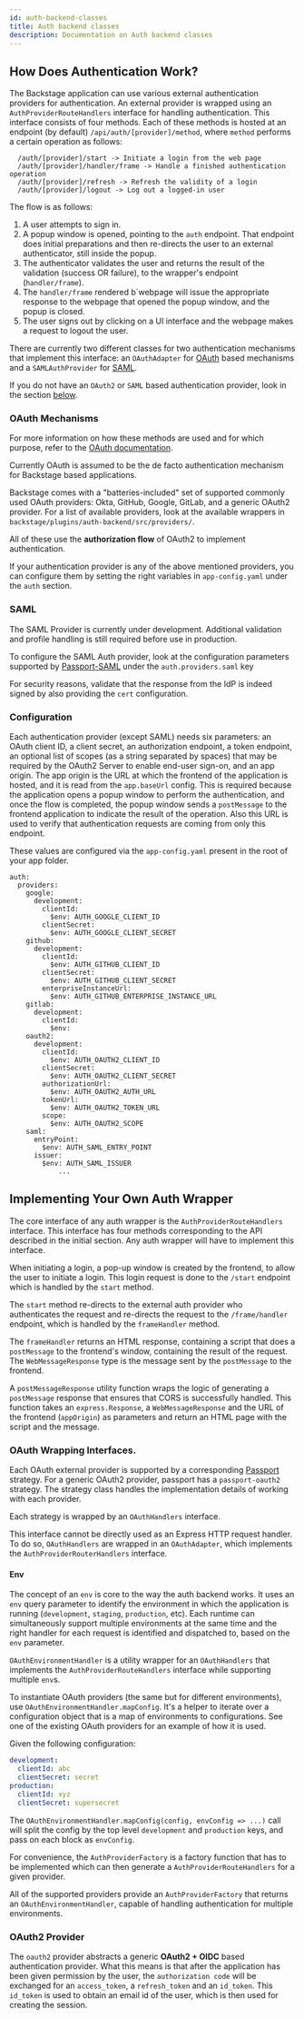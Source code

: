 ```yaml
---
id: auth-backend-classes
title: Auth backend classes
description: Documentation on Auth backend classes
---
```


## How Does Authentication Work?

The Backstage application can use various external authentication providers for
authentication. An external provider is wrapped using an
`AuthProviderRouteHandlers` interface for handling authentication. This
interface consists of four methods. Each of these methods is hosted at an
endpoint (by default) `/api/auth/[provider]/method`, where `method` performs a
certain operation as follows:

```
  /auth/[provider]/start -> Initiate a login from the web page
  /auth/[provider]/handler/frame -> Handle a finished authentication operation
  /auth/[provider]/refresh -> Refresh the validity of a login
  /auth/[provider]/logout -> Log out a logged-in user
```

The flow is as follows:

1. A user attempts to sign in.
2. A popup window is opened, pointing to the `auth` endpoint. That endpoint does
   initial preparations and then re-directs the user to an external
   authenticator, still inside the popup.
3. The authenticator validates the user and returns the result of the validation
   (success OR failure), to the wrapper's endpoint (`handler/frame`).
4. The `handler/frame` rendered b´webpage will issue the appropriate response to
   the webpage that opened the popup window, and the popup is closed.
5. The user signs out by clicking on a UI interface and the webpage makes a
   request to logout the user.

There are currently two different classes for two authentication mechanisms that
implement this interface: an `OAuthAdapter` for [OAuth](https://oauth.net/2/)
based mechanisms and a `SAMLAuthProvider` for
[SAML](http://docs.oasis-open.org/security/saml/Post2.0/sstc-saml-tech-overview-2.0.html).

If you do not have an `OAuth2` or `SAML` based authentication provider, look in
the section [below](#implementing-your-own-auth-wrapper).

### OAuth Mechanisms

For more information on how these methods are used and for which purpose, refer
to the [OAuth documentation](oauth.md).

Currently OAuth is assumed to be the de facto authentication mechanism for
Backstage based applications.

Backstage comes with a "batteries-included" set of supported commonly used OAuth
providers: Okta, GitHub, Google, GitLab, and a generic OAuth2 provider. For a
list of available providers, look at the available wrappers in
`backstage/plugins/auth-backend/src/providers/`.

All of these use the **authorization flow** of OAuth2 to implement
authentication.

If your authentication provider is any of the above mentioned providers, you can
configure them by setting the right variables in `app-config.yaml` under the
`auth` section.

### SAML

The SAML Provider is currently under development. Additional validation and
profile handling is still required before use in production.

To configure the SAML Auth provider, look at the configuration parameters
supported by
[Passport-SAML](https://github.com/node-saml/passport-saml#config-parameter-details)
under the `auth.providers.saml` key

For security reasons, validate that the response from the IdP is indeed signed
by also providing the `cert` configuration.

### Configuration

Each authentication provider (except SAML) needs six parameters: an OAuth client
ID, a client secret, an authorization endpoint, a token endpoint, an optional
list of scopes (as a string separated by spaces) that may be required by the
OAuth2 Server to enable end-user sign-on, and an app origin. The app origin is
the URL at which the frontend of the application is hosted, and it is read from
the `app.baseUrl` config. This is required because the application opens a popup
window to perform the authentication, and once the flow is completed, the popup
window sends a `postMessage` to the frontend application to indicate the result
of the operation. Also this URL is used to verify that authentication requests
are coming from only this endpoint.

These values are configured via the `app-config.yaml` present in the root of
your app folder.

```
auth:
  providers:
    google:
      development:
        clientId:
          $env: AUTH_GOOGLE_CLIENT_ID
        clientSecret:
          $env: AUTH_GOOGLE_CLIENT_SECRET
    github:
      development:
        clientId:
          $env: AUTH_GITHUB_CLIENT_ID
        clientSecret:
          $env: AUTH_GITHUB_CLIENT_SECRET
        enterpriseInstanceUrl:
          $env: AUTH_GITHUB_ENTERPRISE_INSTANCE_URL
    gitlab:
      development:
        clientId:
          $env:
    oauth2:
      development:
        clientId:
          $env: AUTH_OAUTH2_CLIENT_ID
        clientSecret:
          $env: AUTH_OAUTH2_CLIENT_SECRET
        authorizationUrl:
          $env: AUTH_OAUTH2_AUTH_URL
        tokenUrl:
          $env: AUTH_OAUTH2_TOKEN_URL
        scope:
          $env: AUTH_OAUTH2_SCOPE
    saml:
      entryPoint:
        $env: AUTH_SAML_ENTRY_POINT
      issuer:
        $env: AUTH_SAML_ISSUER
            ...
```

## Implementing Your Own Auth Wrapper

The core interface of any auth wrapper is the `AuthProviderRouteHandlers`
interface. This interface has four methods corresponding to the API described in
the initial section. Any auth wrapper will have to implement this interface.

When initiating a login, a pop-up window is created by the frontend, to allow
the user to initiate a login. This login request is done to the `/start`
endpoint which is handled by the `start` method.

The `start` method re-directs to the external auth provider who authenticates
the request and re-directs the request to the `/frame/handler` endpoint, which
is handled by the `frameHandler` method.

The `frameHandler` returns an HTML response, containing a script that does a
`postMessage` to the frontend's window, containing the result of the request.
The `WebMessageResponse` type is the message sent by the `postMessage` to the
frontend.

A `postMessageResponse` utility function wraps the logic of generating a
`postMessage` response that ensures that CORS is successfully handled. This
function takes an `express.Response`, a `WebMessageResponse` and the URL of the
frontend (`appOrigin`) as parameters and return an HTML page with the script and
the message.

### OAuth Wrapping Interfaces.

Each OAuth external provider is supported by a corresponding
[Passport](https://github.com/jaredhanson/passport) strategy. For a generic
OAuth2 provider, passport has a `passport-oauth2` strategy. The strategy class
handles the implementation details of working with each provider.

Each strategy is wrapped by an `OAuthHandlers` interface.

This interface cannot be directly used as an Express HTTP request handler. To do
so, `OAuthHandlers` are wrapped in an `OAuthAdapter`, which implements the
`AuthProviderRouterHandlers` interface.

#### Env

The concept of an `env` is core to the way the auth backend works. It uses an
`env` query parameter to identify the environment in which the application is
running (`development`, `staging`, `production`, etc). Each runtime can
simultaneously support multiple environments at the same time and the right
handler for each request is identified and dispatched to, based on the `env`
parameter.

`OAuthEnvironmentHandler` is a utility wrapper for an `OAuthHandlers` that
implements the `AuthProviderRouteHandlers` interface while supporting multiple
`env`s.

To instantiate OAuth providers (the same but for different environments), use
`OAuthEnvironmentHandler.mapConfig`. It's a helper to iterate over a
configuration object that is a map of environments to configurations. See one of
the existing OAuth providers for an example of how it is used.

Given the following configuration:

```yaml
development:
  clientId: abc
  clientSecret: secret
production:
  clientId: xyz
  clientSecret: supersecret
```

The `OAuthEnvironmentHandler.mapConfig(config, envConfig => ...)` call will
split the config by the top level `development` and `production` keys, and pass
on each block as `envConfig`.

For convenience, the `AuthProviderFactory` is a factory function that has to be
implemented which can then generate a `AuthProviderRouteHandlers` for a given
provider.

All of the supported providers provide an `AuthProviderFactory` that returns an
`OAuthEnvironmentHandler`, capable of handling authentication for multiple
environments.

### OAuth2 Provider

The `oauth2` provider abstracts a generic **OAuth2 + OIDC** based authentication
provider. What this means is that after the application has been given
permission by the user, the `authorization code` will be exchanged for an
`access_token`, a `refresh_token` and an `id_token`. This `id_token` is used to
obtain an email id of the user, which is then used for creating the session.
